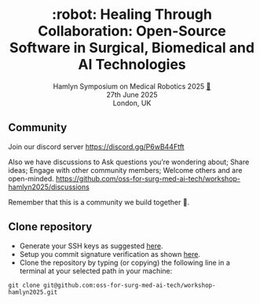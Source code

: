 <h1 align="center">
:robot: Healing Through Collaboration: Open-Source Software in Surgical, Biomedical and AI Technologies
</h1>
<div align="center">

Hamlyn Symposium on Medical Robotics 2025 [:link:](https://www.hamlynsymposium.org/events/healing-through-collaboration-open-source-software-in-surgical-biomedical-and-ai-technologies/)    
27th June 2025   
London, UK   

</div>

## Community
Join our discord server
https://discord.gg/P6wB44Ftft

Also we have discussions to Ask questions you’re wondering about; Share ideas; Engage with other community members; Welcome others and are open-minded. 
https://github.com/oss-for-surg-med-ai-tech/workshop-hamlyn2025/discussions

Remember that this is a community we build together 💪.

## Clone repository
* Generate your SSH keys as suggested [here](https://docs.github.com/en/github/authenticating-to-github/generating-a-new-ssh-key-and-adding-it-to-the-ssh-agent). 
* Setup you commit signature verification as shown [here](https://docs.github.com/en/authentication/managing-commit-signature-verification/about-commit-signature-verification#ssh-commit-signature-verification).
* Clone the repository by typing (or copying) the following line in a terminal at your selected path in your machine:
```
git clone git@github.com:oss-for-surg-med-ai-tech/workshop-hamlyn2025.git
```


